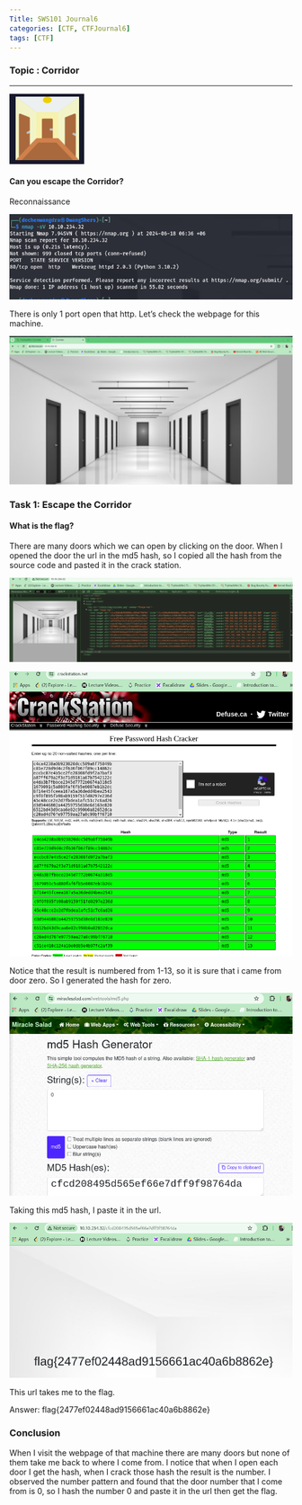 ```yaml
---
Title: SWS101 Journal6
categories: [CTF, CTFJournal6]
tags: [CTF]
---
```


### Topic : Corridor

---

![alt text](</image/CTF/Corridor/cor0.png>)

#### Can you escape the Corridor?

Reconnaissance 

![alt text](</image/CTF/Corridor/nmap.png>)

There is only 1 port open that http. Let’s check the webpage for this machine.

![alt text](</image/CTF/Corridor/website.png>)

### Task 1: Escape the Corridor

#### What is the flag?

There are many doors which we can open by clicking on the door. When I opened the door the url in the md5 hash, so I copied all the hash from the source code and pasted it in the crack station.

![alt text](</image/CTF/Corridor/cor1.png>)

![alt text](</image/CTF/Corridor/cor2.png>)

Notice that the result is numbered from 1-13, so it is sure that i came from door zero. So I generated the hash for zero.

![alt text](</image/CTF/Corridor/cor3.png>)

Taking this md5 hash, I paste it in the url. 

![alt text](</image/CTF/Corridor/cor4.png>)

This url takes me to the flag.

Answer: flag{2477ef02448ad9156661ac40a6b8862e}

### Conclusion
When I visit the webpage of that machine there are many doors but none of them take me back to where I come from. I notice that when I open each door I get the hash, when I crack those hash the result is the number. I observed the number pattern and found that the door number that I come from is 0, so I hash the number 0 and paste it in the url then get the flag.

